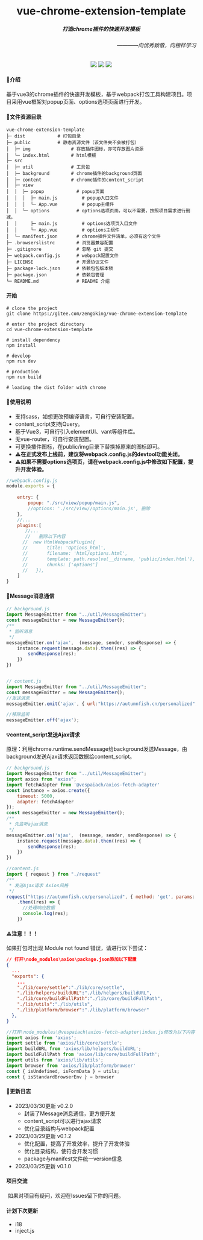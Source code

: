 <h1 align="center">vue-chrome-extension-template</h1>
<h5 align="center">打造chrome插件的快速开发模板</h5>
<h6 align="right">————向优秀致敬，向榜样学习</h6>
<div align="center"><img src="https://img.shields.io/badge/license-Mulan_PSL_v2-blueviolet"/>&nbsp<img src="https://img.shields.io/badge/chrome_extension-v1.0.0-blueviolet"/>&nbsp<img src="https://img.shields.io/badge/Vue3-webpack-blueviolet"/></div>




#### 📌介绍

​		基于vue3的chrome插件的快速开发模板，基于webpack打包工具构建项目。项目采用vue框架对popup页面、options选项页面进行开发。

#### 📄文件资源目录
```
vue-chrome-extension-template
├─ dist            # 打包目录
├─ public          # 静态资源文件（该文件夹不会被打包）
│  ├─ img				# 存放插件图标，亦可存放图片资源
│  └─ index.html        # html模板	
├─ src
│  ├─ util              # 工具包	    
│  ├─ background        # chrome插件的background页面	    
│  ├─ content           # chrome插件的content_script
│  ├─ view              
│  │  ├─ popup            # popup页面
│  │  │  ├─ main.js		    # popup入口文件	
│  │  │  └─ App.vue	 	    # popup主组件
│  │  └─ options          # options选项页面，可以不需要，按照项目需求进行删减。
│  │     ├─ main.js		    # options选项页入口文件
│  │     └─ App.vue	      	# options主组件 
│  └─ manifest.json		  # chrome插件文件清单，必须有这个文件
├─ .browserslistrc 		  # 浏览器兼容配置
├─ .gitignore             # 忽略 git 提交
├─ webpack.config.js      # webpack配置文件
├─ LICENSE                # 开源协议文件
├─ package-lock.json      # 依赖包包版本锁
├─ package.json           # 依赖包管理
└─ README.md              # README 介绍

```

#### 开始

```
# clone the project
git clone https://gitee.com/zengGking/vue-chrome-extension-template

# enter the project directory
cd vue-chrome-extension-template

# install dependency
npm install

# develop
npm run dev

# production
npm run build

# loading the dist folder with chrome 
```

#### 📃使用说明

- 支持sass，如想更改预编译语言，可自行安装配置。
- content_script支持jQuery。
- 基于Vue3，可自行引入elementUI、vant等组件库。
- 无vue-router，可自行安装配置。
- 可更换插件图标，在public/img目录下替换掉原来的图标即可。
- **⚠在正式发布上线前，建议将webpack.config.js的devtool功能关闭。**
- **⚠如果不需要options选项页，请在webpack.config.js中修改如下配置，提升开发体验。**

```js
//webpack.config.js
module.exports = {
   
    entry: {
        popup: "./src/view/popup/main.js",
        //options: './src/view//options/main.js', 删除
    },
    //...
    plugins:[
       //...
       //	删除以下内容
      //  new HtmlWebpackPlugin({
      //       title: 'Options_html',
      //       filename: 'html/options.html',
      //       template: path.resolve(__dirname, 'public/index.html'),
      //       chunks: ['options']
      //   }),
    ]
}
```

#### 📧Message消息通信
```js
// background.js
import MessageEmitter from "../util/MessageEmitter";
const messageEmitter = new MessageEmitter();
/**
 * 监听消息
 */
messageEmitter.on('ajax',  (message, sender, sendResponse) => {
    instance.request(message.data).then((res) => {
        sendResponse(res);
    })
})


// content.js
import MessageEmitter from "../util/MessageEmitter";
const messageEmitter = new MessageEmitter();
//发送消息
messageEmitter.emit('ajax', { url:"https://autumnfish.cn/personalized", method: 'get', params: { limit: 10 }  })

//移除监听
messageEmitter.off('ajax');
```
#### 💡content_script发送Ajax请求
原理：利用chrome.runtime.sendMessage给background发送Message，由background发送Ajax请求返回数据给content_script。
```js
// background.js
import MessageEmitter from "../util/MessageEmitter";
import axios from "axios";
import fetchAdapter from '@vespaiach/axios-fetch-adapter'
const instance = axios.create({
    timeout: 5000,
    adapter: fetchAdapter
});
const messageEmitter = new MessageEmitter();
/**
 * 先监听ajax消息
 */
messageEmitter.on('ajax',  (message, sender, sendResponse) => {
    instance.request(message.data).then((res) => {
        sendResponse(res);
    })
})

//content.js
import { request } from "./request"
/**
 * 发送Ajax请求 Axios风格
 */
request("https://autumnfish.cn/personalized", { method: 'get', params: { limit: 10 } })
    .then((res) => {
      //处理响应数据
      console.log(res);
 	})
```
#### ⚠注意！！！
如果打包时出现 Module not found 错误，请进行以下尝试：

```json
// 打开\node_modules\axios\package.json添加以下配置
{
  ...
  "exports": {
    ...
    "./lib/core/settle":"./lib/core/settle",
    "./lib/helpers/buildURL":"./lib/helpers/buildURL",
    "./lib/core/buildFullPath":"./lib/core/buildFullPath",
    "./lib/utils":"./lib/utils",
    "./lib/platform/browser":"./lib/platform/browser"
  },
}
```
```js
//打开\node_modules\@vespaiach\axios-fetch-adapter\index.js修改为以下内容
import axios from 'axios';
import settle from 'axios/lib/core/settle';
import buildURL from 'axios/lib/helpers/buildURL';
import buildFullPath from 'axios/lib/core/buildFullPath';
import utils from 'axios/lib/utils';
import browser from 'axios/lib/platform/browser'
const { isUndefined, isFormData } = utils;
const { isStandardBrowserEnv } = browser
```
#### 📖更新日志
- 2023/03/30更新  v0.2.0
  - 封装了Message消息通信，更方便开发
  - content_script可以进行ajax请求
  - 优化目录结构与webpack配置
- 2023/03/29更新	v0.1.2
  - 优化配置，提高了开发效率，提升了开发体验
  - 优化目录结构，使符合开发习惯
  - package与manifest文件统一version信息
- 2023/03/25更新	v0.1.0

#### 项目交流

​	如果对项目有疑问，欢迎在Issues留下你的问题。

#### 计划下次更新

- i18
- inject.js
